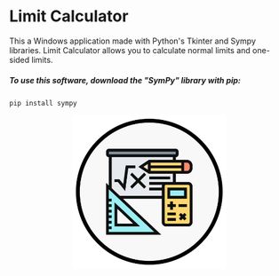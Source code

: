 # Limit Calculator
This a Windows application made with Python's Tkinter and Sympy libraries. Limit Calculator allows you to calculate normal limits and one-sided limits.

##### To use this software, download the "SymPy" library with pip:
`pip install sympy` 

<!-- ![Math](/math.png "Math") -->

<center>
	<img src="./math.png" alt="Math" width="55%" height="55%">
</center>